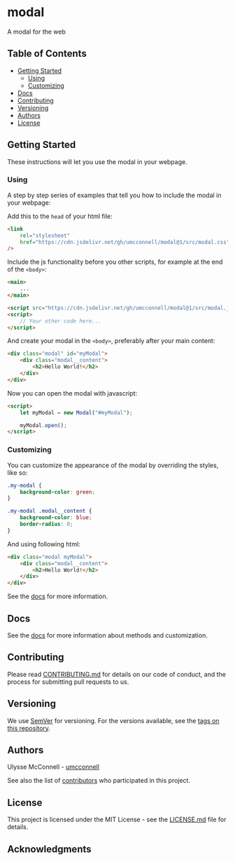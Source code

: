 # modal

A modal for the web

## Table of Contents

-   [Getting Started](#getting-started)
    -   [Using](#using)
    -   [Customizing](#customizing)
-   [Docs](#docs)
-   [Contributing](#contributing)
-   [Versioning](#versioning)
-   [Authors](#authors)
-   [License](#license)

## Getting Started

These instructions will let you use the modal in your webpage.

### Using

A step by step series of examples that tell you how to include the modal in your
webpage:

Add this to the `head` of your html file:

```html
<link
    rel="stylesheet"
    href="https://cdn.jsdelivr.net/gh/umcconnell/modal@1/src/modal.css"
/>
```

Include the js functionality before you other scripts, for example at the end of
the `<body>`:

```html
<main>
    ...
</main>

<script src="https://cdn.jsdelivr.net/gh/umcconnell/modal@1/src/modal.js"></script>
<script>
    // Your other code here...
</script>
```

And create your modal in the `<body>`, preferably after your main content:

```html
<div class="modal" id="myModal">
    <div class="modal__content">
        <h2>Hello World!</h2>
    </div>
</div>
```

Now you can open the modal with javascript:

```html
<script>
    let myModal = new Modal("#myModal");

    myModal.open();
</script>
```

### Customizing

You can customize the appearance of the modal by overriding the styles, like so:

```css
.my-modal {
    background-color: green;
}

.my-modal .modal__content {
    background-color: blue;
    border-radius: 0;
}
```

And using following html:

```html
<div class="modal myModal">
    <div class="modal__content">
        <h2>Hello World!</h2>
    </div>
</div>
```

See the [docs](/docs/docs.md#customizing) for more information.

## Docs

See the [docs](docs/docs.md) for more information about methods and
customization.

## Contributing

Please read [CONTRIBUTING.md](CONTRIBUTING.md) for details on our code of
conduct, and the process for submitting pull requests to us.

## Versioning

We use [SemVer](http://semver.org/) for versioning. For the versions available,
see the [tags on this repository](https://github.com/umcconnell/destroyer2/tags).

## Authors

Ulysse McConnell - [umcconnell](https://github.com/umcconnell/)

See also the list of
[contributors](https://github.com/umcconnell/destroyer2/contributors)
who participated in this project.

## License

This project is licensed under the MIT License - see the
[LICENSE.md](LICENSE.md) file for details.

## Acknowledgments

